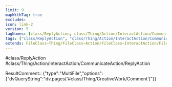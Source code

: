 ```yaml
---
limit: 9
mapWithTag: true
excludes:
icon: link-2
version: 5
tagNames: [class/ReplyAction, class/Thing/Action/InteractAction/CommunicateAction/ReplyAction, schema-org/ReplyAction]
tags: ["class/ReplyAction", "class/Thing/Action/InteractAction/CommunicateAction/ReplyAction"]
extends: FileClass~Thing/FileClass~Action/FileClass~InteractAction/FileClass~CommunicateAction
---
```


#class/ReplyAction
#class/Thing/Action/InteractAction/CommunicateAction/ReplyAction

ResultComment:: {"type":"MultiFile","options":{"dvQueryString":"dv.pages('#class/Thing/CreativeWork/Comment')"}}
